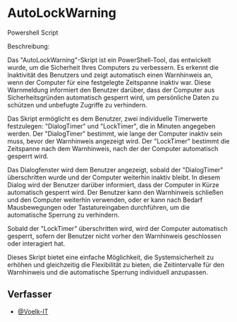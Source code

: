 # AutoLockWarning 

Powershell Script

Beschreibung:

Das "AutoLockWarning"-Skript ist ein PowerShell-Tool, das entwickelt wurde, um die Sicherheit Ihres Computers zu verbessern. Es erkennt die Inaktivität des Benutzers und zeigt automatisch einen Warnhinweis an, wenn der Computer für eine festgelegte Zeitspanne inaktiv war. Diese Warnmeldung informiert den Benutzer darüber, dass der Computer aus Sicherheitsgründen automatisch gesperrt wird, um persönliche Daten zu schützen und unbefugte Zugriffe zu verhindern.

Das Skript ermöglicht es dem Benutzer, zwei individuelle Timerwerte festzulegen: "DialogTimer" und "LockTimer", die in Minuten angegeben werden. Der "DialogTimer" bestimmt, wie lange der Computer inaktiv sein muss, bevor der Warnhinweis angezeigt wird. Der "LockTimer" bestimmt die Zeitspanne nach dem Warnhinweis, nach der der Computer automatisch gesperrt wird.

Das Dialogfenster wird dem Benutzer angezeigt, sobald der "DialogTimer" überschritten wurde und der Computer weiterhin inaktiv bleibt. In diesem Dialog wird der Benutzer darüber informiert, dass der Computer in Kürze automatisch gesperrt wird. Der Benutzer kann den Warnhinweis schließen und den Computer weiterhin verwenden, oder er kann nach Bedarf Mausbewegungen oder Tastatureingaben durchführen, um die automatische Sperrung zu verhindern.

Sobald der "LockTimer" überschritten wird, wird der Computer automatisch gesperrt, sofern der Benutzer nicht vorher den Warnhinweis geschlossen oder interagiert hat.

Dieses Skript bietet eine einfache Möglichkeit, die Systemsicherheit zu erhöhen und gleichzeitig die Flexibilität zu bieten, die Zeitintervalle für den Warnhinweis und die automatische Sperrung individuell anzupassen.


## Verfasser

- [@Voelk-IT](https://www.github.com/Voelk-IT)


